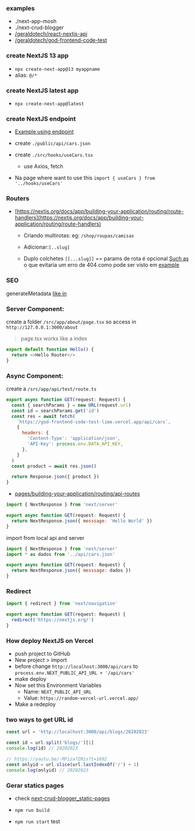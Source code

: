 ### examples

- ./next-app-mosh
- ./next-crud-blogger
- [/geraldotech/react-nextjs-api](https://github.com/geraldotech/react-nextjs-api)
- [/geraldotech/god-frontend-code-test](https://github.com/geraldotech/god-frontend-code-test)

### create NextJS 13 app

- `npx create-next-app@13 myappname`
- alias: `@/*`

### create NextJS latest app

- `npx create-next-app@latest`

### create NextJS endpoint

- [Example using endpoint](https://github.com/geraldotech/god-frontend-code-test/tree/master/src)

- create `./public/api/cars.json`
- create `./src/hooks/useCars.tsx`
  - use Axios, fetch
- Na page where want to use this `import { useCars } from '../hooks/useCars'`

### Routers

- [https://nextjs.org/docs/app/building-your-application/routing/route-handlers](https://nextjs.org/docs/app/building-your-application/routing/route-handlers)

  - Criando multirotas: eg: `/shop/roupas/camisas`

  - Adicionar:`[..slug]`
  - Duplo colchetes `[[...slug]]` == params de rota é opcional [Such as](https://github.com/geraldotech/DevMap/blob/main/ReactJS/NextJS/next-crud-blogger/app/shopping/%5B...slug%5D/page.js) o que evitaria um erro de 404 como pode ser visto em [example](https://github.com/geraldotech/DevMap/blob/main/ReactJS/NextJS/next-crud-blogger/app/shop/%5B...slug%5D/page.js)

### SEO

generateMetadata [ like in](https://github.com/geraldotech/DevMap/blob/main/ReactJS/NextJS/next-crud-blogger/app/shop/%5B...slug%5D/page.js#L8)

### Server Component:

create a folder `/src/app/about/page.tsx` so access in `http://127.0.0.1:3000/about`

> page.tsx works like a index

```js
export default function Hello() {
  return <>Hello Router</>
}
```

### Async Component:

create a `/src/app/api/test/route.ts`

```jsx
export async function GET(request: Request) {
  const { searchParams } = new URL(request.url)
  const id = searchParams.get('id')
  const res = await fetch(
    `https://god-frontend-code-test-lime.vercel.app/api/cars`,
    {
      headers: {
        'Content-Type': 'application/json',
        'API-Key': process.env.DATA_API_KEY,
      },
    }
  )
  const product = await res.json()

  return Response.json({ product })
}
```

- [pages/building-your-application/routing/api-routes](https://nextjs.org/docs/pages/building-your-application/routing/api-routes)

```jsx
import { NextResponse } from 'next/server'

export async function GET(request: Request) {
  return NextResponse.json({ messsage: 'Hello World' })
}
```

import from local api and server

```jsx
import { NextResponse } from 'next/server'
import * as dados from '../api/cars.json'

export async function GET(request: Request) {
  return NextResponse.json({ messsage: dados })
}
```

### Redirect

```jsx
import { redirect } from 'next/navigation'

export async function GET(request: Request) {
  redirect('https://nextjs.org/')
}
```

### How deploy NextJS on Vercel

- push project to GitHub
- New project > import
- before change `http://localhost:3000/api/cars` to `process.env.NEXT_PUBLIC_API_URL + '/api/cars'`
- make deploy
- Now set this Environment Variables
  - Name: `NEXT_PUBLIC_API_URL`
  - Value: `https://random-vercel-url.vercel.app/`
- Make a redeploy

### two ways to get URL id

```js
const url = 'http://localhost:3000/api/blogs/20202023'

const id = url.split('blogs/')[1]
console.log(id) // 20202023

// https://youtu.be/-MFiza7ZRzs?t=1692
const onlyid = url.slice(url.lastIndexOf('/') + 1)
console.log(onlyid) // 20202023
```

### Gerar statics pages

- check [next-crud-blogger_static-pages](next-crud-blogger_static-pages)

- `npm run build`
- `npm run start` test
